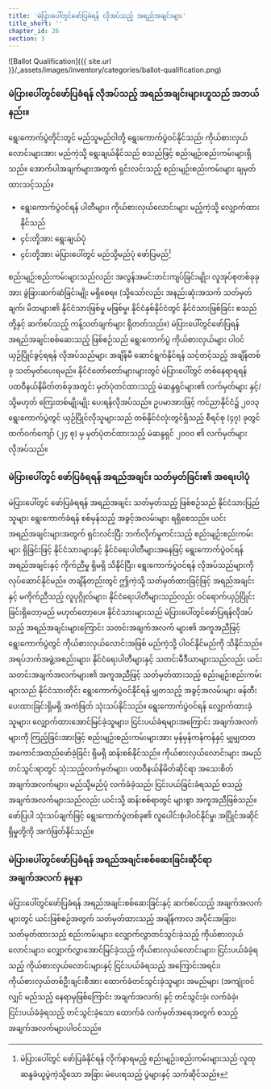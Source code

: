 ```yaml
---
title: 'မဲပြားပေါ်တွင်ဖော်ပြခံရန် လိုအပ်သည့် အရည်အချင်းများ'
title_short: ''
chapter_id: 26
section: 3
---
```


![Ballot Qualification]({{ site.url }}/\_assets/images/inventory/categories/ballot-qualification.png)

### မဲပြားပေါ်တွင်ဖော်ပြခံရန် လိုအပ်သည့် အရည်အချင်းများဟူသည် အဘယ်နည်း။

ရွေးကောက်ပွဲတိုင်းတွင် မည်သူမည်ဝါတို့ ရွေးကောက်ပွဲဝင်နိုင်သည်၊ ကိုယ်စားလှယ်လောင်းများအား မည်ကဲ့သို့ ရွေးချယ်နိုင်သည် စသည်ဖြင့် စည်းမျဉ်းစည်းကမ်းများရှိသည်။ အောက်ပါအချက်များအတွက် ရှင်းလင်းသည့် စည်းမျဉ်းစည်းကမ်းများ ချမှတ်ထားသင့်သည်။

- ရွေးကောက်ပွဲဝင်ရန် ပါတီများ၊ ကိုယ်စားလှယ်လောင်းများ မည့်ကဲ့သို့ လျှောက်ထားနိုင်သည်
- ၄င်းတို့အား ရွေးချယ်ပုံ
- ၄င်းတို့အား မဲပြားပေါ်တွင် မည်သို့မည်ပုံ ဖော်ပြမည်[^1]

စည်းမျဉ်းစည်းကမ်းများသည်လည်း အလွန်အမင်းတင်းကျပ်ခြင်းမျိုး၊ လူအုပ်စုတစ်ခုခုအား ခွဲခြားဆက်ဆံခြင်းမျိုး မရှိစေရ။ (သို့သော်လည်း အနည်းဆုံးအသက် သတ်မှတ်ချက်၊ မိဘများ၏ နိုင်ငံသားဖြစ်မှု မဖြစ်မှု၊ နိုင်ငံနှစ်နိုင်ငံတွင် နိုင်ငံသားဖြစ်ခြင်း စသည်တို့နှင့် ဆက်စပ်သည့် ကန့်သတ်ချက်များ ရှိတတ်သည်။) မဲပြားပေါ်တွင်ဖော်ပြရန် အရည်အချင်းစစ်ဆေးသည့် ဖြစ်စဉ်သည် ရွေးကောက်ပွဲ ကိုယ်စားလှယ်များ ပါဝင်ယှဉ်ပြိုင်ခွင့်ရရန် လိုအပ်သည်များ အချိန်မီ ဆောင်ရွက်နိုင်ရန် သင့်တင့်သည့် အချိန်တစ်ခု သတ်မှတ်ပေးရမည်။ နိုင်ငံတော်တော်များများတွင် မဲပြားပေါ်တွင် တစ်နေရာရရန် ပထဝီနယ်နိမိတ်တစ်ခုအတွင်း မှတ်ပုံတင်ထားသည့် မဲဆန္ဒရှင်များ၏ လက်မှတ်များ နှင့်/သို့မဟုတ် ကြေးတစ်မျိုးမျိုး ပေးရန်လိုအပ်သည်။ ဥပမာအားဖြင့် ကင်ညာနိုင်ငံ၌ ၂၀၁၃ ရွေးကောက်ပွဲတွင် ယှဉ်ပြိုင်လိုသူများသည် တစ်နိုင်ငံလုံးတွင်ရှိသည့် စီရင်စု (၄၇) ခုတွင် ထက်ဝက်ကျော် (၂၄ စု) မှ မှတ်ပုံတင်ထားသည့် မဲဆန္ဒရှင် ၂၀၀၀ ၏ လက်မှတ်များ လိုအပ်သည်။

### မဲပြားပေါ်တွင် ဖော်ပြခံရရန် အရည်အချင်း သတ်မှတ်ခြင်း၏ အရေးပါပုံ

မဲပြားပေါ်တွင် ဖော်ပြခံရရန် အရည်အချင်း သတ်မှတ်သည့် ဖြစ်စဉ်သည် နိုင်ငံသားပြည်သူများ ရွေးကောက်ခံရန် စစ်မှန်သည့် အခွင့်အလမ်းများ ရရှိစေသည်။ ယင်းအရည်အချင်းများအတွက် ရှင်းလင်းပြီး ဘက်လိုက်မှုကင်းသည့် စည်းမျဉ်းစည်းကမ်းများ ရှိခြင်းဖြင့် နိုင်ငံသားများနှင့် နိုင်ငံရေးပါတီများအနေဖြင့် ရွေးကောက်ပွဲဝင်ရန် အရည်အချင်းနှင့် ကိုက်ညီမှု ရှိမရှိ သိနိုင်ပြီး၊ ရွေးကောက်ပွဲဝင်ရန် လိုအပ်သည်များကို လုပ်ဆောင်နိုင်မည်။ တချိန်တည်းတွင် ဤကဲ့သို့ သတ်မှတ်ထားခြင့်ဖြင့် အရည်အချင်းနှင့် မကိုက်ညီသည့် လူပုဂ္ဂိုလ်များ၊ နိုင်ငံရေးပါတီများသည်လည်း ဝင်ရောက်ယှဉ်ပြိုင်းခြင်းရှိတော့မည် မဟုတ်တော့ပေ။ နိုင်ငံသားများသည် မဲပြားပေါ်တွင်ဖော်ပြရန်လိုအပ်သည့် အရည်အချင်းများကြောင်း သတင်းအချက်အလက် များ၏ အကူအညီဖြင့် ရွေးကောက်ပွဲတွင် ကိုယ်စားလှယ်လောင်းအဖြစ် မည်ကဲ့သို့ ပါဝင်နိုင်မည်ကို သိနိုင်သည်။ အရပ်ဘက်အဖွဲ့အစည်းများ၊ နိုင်ငံရေးပါတီများနှင့် သတင်းမီဒီယာများသည်လည်း ယင်းသတင်းအချက်အလက်များ၏ အကူအညီဖြင့် သတ်မှတ်ထားသည့် စည်းမျဉ်းစည်းကမ်းများသည် နိုင်ငံသားတိုင်း ရွေးကောက်ပွဲဝင်နိုင်ရန် မျှတသည့် အခွင့်အလမ်းများ ဖန်တီးပေးထားခြင်းရှိမရှိ အကဲဖြတ် သုံးသပ်နိုင်သည်။ ရွေးကောက်ပွဲဝင်ရန် လျှောက်ထားခဲ့သူများ၊ လျှောက်ထားအောင်မြင်ခဲ့သူများ၊ ငြင်းပယ်ခံရများအကြောင်း အချက်အလက်များကို ကြည့်ခြင်းအားဖြင့် စည်းမျဉ်းစည်းကမ်းများအား မှန်မှန်ကန်ကန်နှင့် မျှမျှတတ အကောင်အထည်ဖော်ခဲ့ခြင်း ရှိမရှိ ဆန်းစစ်နိုင်သည်။ ကိုယ်စားလှယ်လောင်းများ အမည်တင်သွင်းရာတွင် သုံးသည့်လက်မှတ်များ၊ ပထဝီနယ်နိမိတ်ဆိုင်ရာ အသေးစိတ်အချက်အလက်များ၊ မည်သို့မည်ပုံ လက်ခံခဲ့သည်၊ ငြင်းပယ်ခြင်းခံရသည် စသည့်အချက်အလက်များသည်လည်း ယင်းသို့ ဆန်းစစ်ရာတွင် များစွာ အကူအညီဖြစ်သည်။ ဖော်ပြပါ သုံးသပ်ချက်ဖြင့် ရွေးကောက်ပွဲတစ်ခု၏ လူပေါင်းစုံပါဝင်နိုင်မှု၊ အပြိုင်အဆိုင်ရှိမှုတို့ကို အကဲဖြတ်နိုင်သည်။

### မဲပြားပေါ်တွင်ဖော်ပြခံရန် အရည်အချင်းစစ်ဆေးခြင်းဆိုင်ရာ အချက်အလက် နမူနာ

မဲပြားပေါ်တွင်ဖော်ပြခံရန် အရည်အချင်းစစ်ဆေးခြင်းနှင့် ဆက်စပ်သည့် အချက်အလက်များတွင် ယင်းဖြစ်စဉ်အတွက် သတ်မှတ်ထားသည့် အချိန်ကာလ အပိုင်းအခြား၊ သတ်မှတ်ထားသည့် စည်းကမ်းများ၊ လျှောက်လွှာတင်သွင်းခဲ့သည့် ကိုယ်စားလှယ်လောင်းများ၊ လျှောက်လွှာအောင်မြင်ခဲ့သည့် ကိုယ်စားလှယ်လောင်းများ၊ ငြင်းပယ်ခံခဲ့ရသည့် ကိုယ်စားလှယ်လောင်းများနှင့် ငြင်းပယ်ခံရသည့် အကြောင်းအရင်း၊ ကိုယ်စားလှယ်တစ်ဦးချင်းစီအား ထောက်ခံတင်သွင်းခဲ့သူများ အမည်များ (အကျုံးဝင်လျှင် မည်သည့် နေရာမှဖြစ်ကြောင်း အချက်အလက်) နှင့် တင်သွင်းခဲ့၊ လက်ခံခဲ့၊ ငြင်းပယ်ခံခဲ့ရသည့် တင်သွင်းခဲ့သော ထောက်ခံ လက်မှတ်အရေအတွက် စသည့် အချက်အလက်များပါဝင်သည်။

[^1]: မဲပြားပေါ်တွင် ဖော်ပြခံနိုင်ရန် လိုက်နာရမည့် စည်းမျဉ်း၊စည်းကမ်းများသည် လူထုဆန္ဒခံယူပွဲကဲ့သို့သော အခြား မဲပေးရသည့် ပွဲများနှင့် သက်ဆိုင်သည်။
